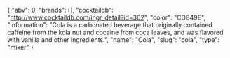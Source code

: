 {
    "abv": 0,
    "brands": [],
    "cocktaildb": "http://www.cocktaildb.com/ingr_detail?id=302",
    "color": "CDB49E",
    "information": "Cola is a carbonated beverage that originally contained caffeine from the kola nut and cocaine from coca leaves, and was flavored with vanilla and other ingredients.",
    "name": "Cola",
    "slug": "cola",
    "type": "mixer"
}